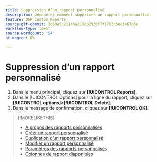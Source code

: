 ```yaml
---
title: Suppression d’un rapport personnalisé
description: Découvrez comment supprimer un rapport personnalisé.
feature: DSP Custom Reports
source-git-commit: 3059a5b211a8a219b02930f7f5763d5ec1467b8e
workflow-type: tm+mt
source-wordcount: '54'
ht-degree: 0%

---
```


# Suppression d’un rapport personnalisé

1. Dans le menu principal, cliquez sur **[!UICONTROL Reports]**.
1. Dans le [!UICONTROL Options] pour la ligne du rapport, cliquez sur **[!UICONTROL options]>[!UICONTROL Delete]**.
1. Dans le message de confirmation, cliquez sur **[!UICONTROL OK]**.

>[!MORELIKETHIS]
>
>* [À propos des rapports personnalisés](/help/dsp/reports/report-about.md)
>* [Créer un rapport personnalisé](/help/dsp/reports/report-create.md)
>* [Duplication d’un rapport personnalisé](/help/dsp/reports/report-copy.md)
>* [Modifier un rapport personnalisé](/help/dsp/reports/report-edit.md)
>* [Paramètres des rapports personnalisés](/help/dsp/reports/report-settings.md)
>* [Colonnes de rapport disponibles](/help/dsp/reports/report-columns.md)

